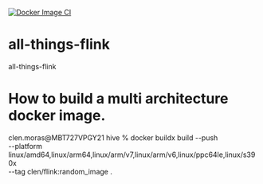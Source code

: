 [![Docker Image CI](https://github.com/cmoras/all-things-flink/actions/workflows/docker-image.yml/badge.svg)](https://github.com/cmoras/all-things-flink/actions/workflows/docker-image.yml)

# all-things-flink
all-things-flink


# How to build a multi architecture docker image.

clen.moras@MBT727VPGY21 hive % docker buildx build --push \
  --platform linux/amd64,linux/arm64,linux/arm/v7,linux/arm/v6,linux/ppc64le,linux/s390x \
  --tag clen/flink:random_image .
